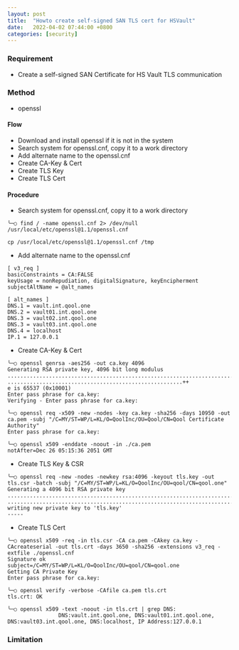 ```yaml
---
layout: post
title:  "Howto create self-signed SAN TLS cert for HSVault"
date:   2022-04-02 07:44:00 +0800
categories: [security]
---
```

### Requirement
- Create a self-signed SAN Certificate for HS Vault TLS communication

### Method
- openssl

#### Flow
- Download and install openssl if it is not in the system
- Search system for openssl.cnf, copy it to a work directory
- Add alternate name to the openssl.cnf
- Create CA-Key & Cert
- Create TLS Key
- Create TLS Cert

#### Procedure
- Search system for openssl.cnf, copy it to a work directory

```
╰─○ find / -name openssl.cnf 2> /dev/null
/usr/local/etc/openssl@1.1/openssl.cnf

cp /usr/local/etc/openssl@1.1/openssl.cnf /tmp
```

- Add alternate name to the openssl.cnf

```
[ v3_req ]
basicConstraints = CA:FALSE
keyUsage = nonRepudiation, digitalSignature, keyEncipherment
subjectAltName = @alt_names

[ alt_names ]
DNS.1 = vault.int.qool.one
DNS.2 = vault01.int.qool.one
DNS.3 = vault02.int.qool.one
DNS.3 = vault03.int.qool.one
DNS.4 = localhost
IP.1 = 127.0.0.1
```


- Create CA-Key & Cert

```
╰─○ openssl genrsa -aes256 -out ca.key 4096
Generating RSA private key, 4096 bit long modulus
..............................................................................................................................................................++
.......................................................++
e is 65537 (0x10001)
Enter pass phrase for ca.key:
Verifying - Enter pass phrase for ca.key:

╰─○ openssl req -x509 -new -nodes -key ca.key -sha256 -days 10950 -out ca.pem -subj "/C=MY/ST=WP/L=KL/O=QoolInc/OU=Qool/CN=Qool Certificate Authority"
Enter pass phrase for ca.key:

╰─○ openssl x509 -enddate -noout -in ./ca.pem
notAfter=Dec 26 05:15:36 2051 GMT
```

- Create TLS Key & CSR

```
╰─○ openssl req -new -nodes -newkey rsa:4096 -keyout tls.key -out tls.csr -batch -subj "/C=MY/ST=WP/L=KL/O=QoolInc/OU=qool/CN=qool.one"
Generating a 4096 bit RSA private key
..................................................................................................................................................++
..........................................................................................................................................................................................................................................++
writing new private key to 'tls.key'
-----
```

- Create TLS Cert

```
╰─○ openssl x509 -req -in tls.csr -CA ca.pem -CAkey ca.key -CAcreateserial -out tls.crt -days 3650 -sha256 -extensions v3_req -extfile ./openssl.cnf
Signature ok
subject=/C=MY/ST=WP/L=KL/O=QoolInc/OU=qool/CN=qool.one
Getting CA Private Key
Enter pass phrase for ca.key:

╰─○ openssl verify -verbose -CAfile ca.pem tls.crt
tls.crt: OK

╰─○ openssl x509 -text -noout -in tls.crt | grep DNS:
                DNS:vault.int.qool.one, DNS:vault01.int.qool.one, DNS:vault03.int.qool.one, DNS:localhost, IP Address:127.0.0.1
```

### Limitation
